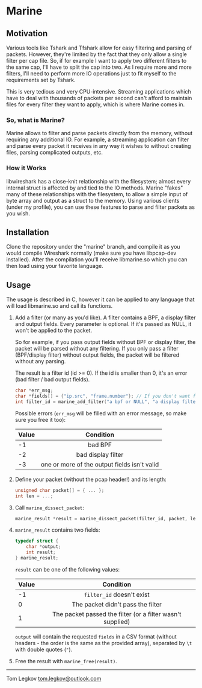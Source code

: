 # Marine

## Motivation
Various tools like Tshark and Tfshark allow for easy filtering and parsing of packets. However, they're limited by the fact that they only allow a single filter per cap file. So, if for example I want to apply two different filters to the same cap, I'll have to split the cap into two. As I require more and more filters, I'll need to perform more IO operations just to fit myself to the requirements set by Tshark.

This is very tedious and very CPU-intensive. Streaming applications which have to deal with thousands of packets per second can't afford to maintain files for every filter they want to apply, which is where Marine comes in.

### So, what is Marine?
Marine allows to filter and parse packets directly from the memory, without requiring any additional IO.
For example, a streaming application can filter and parse every packet it receives in any way it wishes to without creating files, parsing complicated outputs, etc.

### How it Works
libwireshark has a close-knit relationship with the filesystem; almost every internal struct is affected by and tied to the IO methods. 
Marine "fakes" many of these relationships with the filesystem, to allow a simple input of byte array and output as a struct to the memory. Using various clients (under my profile), you can use these features to parse and filter packets as you wish.

## Installation
Clone the repository under the "marine" branch, and compile it as you would compile Wireshark normally (make sure you have libpcap-dev installed). 
After the compilation you'll receive libmarine.so which you can then load using your favorite language. 

## Usage
The usage is described in C, however it can be applied to any language that will load libmarine.so and call its functions.

1. 
    Add a filter (or many as you'd like). A filter contains a BPF, a display filter and output fields.
    Every parameter is optional. If it's passed as NULL, it won't be applied to the packet.

    So for example, if you pass output fields without BPF or display filter, the packet will be parsed without any filtering.
    If you only pass a filter (BPF/display filter) without output fields, the packet will be filtered without any parsing.
    
    The result is a filter id (id >= 0). If the id is smaller than 0, it's an error (bad filter / bad output fields).
    ```c
    char *err_msg;
    char *fields[] = {"ip.src", "frame.number"}; // If you don't want fields set it to NULL and pass 0 instead of 2
    int filter_id = marine_add_filter("a bpf or NULL", "a display filter or NULL", fields, 2, &err_msg);
    ```
   
    Possible errors (`err_msg` will be filled with an error message, so make sure you free it too):
    
    | Value         | Condition     |
    | ------------- |:-------------:|
    | -1    | bad BPF                                       |
    | -2    | bad display filter                            |
    | -3    | one or more of the output fields isn't valid  |

2. 
    Define your packet (without the pcap header!) and its length:
    ```c
    unsigned char packet[] = { ... };
    int len = ...;
    ```

3. 
    Call `marine_dissect_packet`:
    ```c
    marine_result *result = marine_dissect_packet(filter_id, packet, len);
    ```
   
4.
    `marine_result` contains two fields:
    ```c
    typedef struct {
        char *output;
        int result;
    } marine_result;
    ```
   
    `result` can be one of the following values:
    
    | Value         | Condition     |
    | ------------- |:-------------:|
    | -1 | `filter_id` doesn't exist                                     |
    | 0  | The packet didn't pass the filter                             |
    | 1  | The packet passed the filter (or a filter wasn't supplied)    |
    
    `output` will contain the requested `fields` in a CSV format (without headers - the order is the same as the provided array), separated by `\t` with double quotes (`"`).

5. Free the result with `marine_free(result)`.

---

Tom Legkov <tom.legkov@outlook.com>


